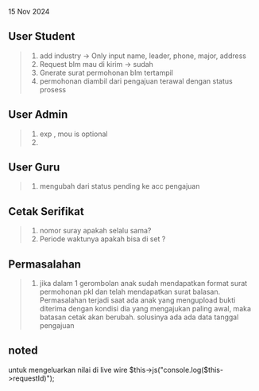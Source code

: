15 Nov 2024
## User Student 
> 1. add industry -> Only input name, leader, phone, major, address
> 2. Request blm mau di kirim -> sudah
> 3. Gnerate surat permohonan blm tertampil
> 4. permohonan diambil dari pengajuan terawal dengan status prosess


## User Admin
> 1. exp , mou is optional
> 2. 


## User Guru
> 1. mengubah dari status pending ke acc pengajuan


## Cetak Serifikat
> 1. nomor suray apakah selalu sama?
> 2. Periode waktunya apakah bisa di set ?


## Permasalahan
> 1. jika dalam 1 gerombolan anak sudah mendapatkan format surat permohonan pkl dan telah mendapatkan surat balasan. Permasalahan terjadi saat ada anak yang mengupload bukti diterima dengan kondisi dia yang mengajukan paling awal, maka batasan cetak akan berubah. solusinya ada ada data tanggal pengajuan

## noted
untuk mengeluarkan nilai di live wire
$this->js("console.log($this->requestId)");